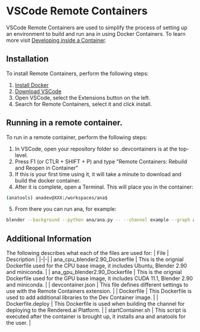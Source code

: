 # VSCode Remote Containers
VSCode Remote Containers are used to simplify the process of setting up an environment to build and run ana in using Docker Containers. To learn more visit [Developing inside a Container](https://code.visualstudio.com/docs/remote/containers).

## Installation
To install Remote Containers, perform the following steps:
1. [Install Docker](https://docs.docker.com/get-docker/)
2. [Download VSCode](https://code.visualstudio.com/download)
3. Open VSCode, select the Extensions button on the left.
4. Search for Remote Containers, select it and click install.

## Running in a remote container.
To run in a remote container, perform the following steps:
1. In VSCode, open your repository folder so .devcontainers is at the top-level.
2. Press F1 (or CTLR + SHIFT + P) and type "Remote Containers: Rebuild and Reopen in Container"
3. If this is your first time using it, it will take a minute to download and build the docker container.
4. After it is complete, open a Terminal. This will place you in the container:
```bash
(anatools) anadev@XXX:/workspaces/ana$ 
```
5. From there you can run ana, for example:
```bash
blender --background --python ana/ana.py -- --channel example --graph ana/channels/example/graphs/example_test.yml
```

## Additional Information
The following describes what each of the files are used for:
| File | Description |
|-|-|
| ana_cpu_blender2.90_Dockerfile | This is the orignial Dockerfile used for the CPU base image, it includes Ubuntu, Blender 2.90 and miniconda. |
| ana_gpu_blender2.90_Dockerfile | This is the orignial Dockerfile used for the GPU base image, it includes CUDA 11.1, Blender 2.90 and miniconda. |
| devcontainer.json | This file defines different settings to use with the Remote Containers extension. |
| Dockerfile | This Dockerfile is used to add additional libraries to the Dev Container image. |
| Dockerfile.deploy | This Dockerfile is used when building the channel for deploying to the Rendered.ai Platform. |
| startContainer.sh | This script is executed after the container is brought up, it installs ana and anatools for the user. |
